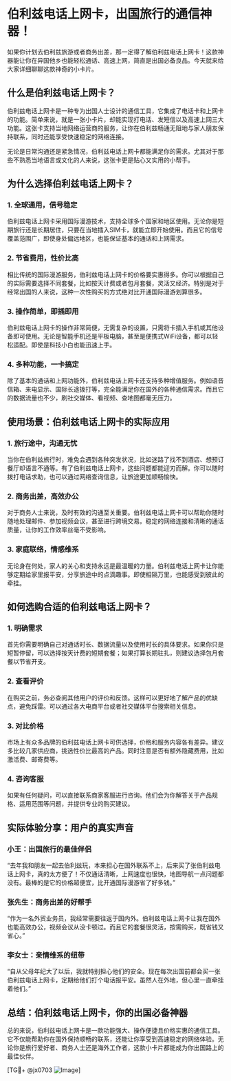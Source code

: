 # 伯利兹电话上网卡，出国旅行的通信神器！

如果你计划去伯利兹旅游或者商务出差，那一定得了解伯利兹电话上网卡！这款神器能让你在异国他乡也能轻松通话、高速上网，简直是出国必备良品。今天就来给大家详细聊聊这款神奇的小卡片。

## 什么是伯利兹电话上网卡？

伯利兹电话上网卡是一种专为出国人士设计的通信工具，它集成了电话卡和上网卡的功能。简单来说，就是一张小卡片，却能实现打电话、发短信以及高速上网三大功能。这张卡支持当地网络运营商的服务，让你在伯利兹畅通无阻地与家人朋友保持联系，同时还能享受快速稳定的网络连接。

无论是日常沟通还是紧急情况，伯利兹电话上网卡都能满足你的需求。尤其对于那些不熟悉当地语言或文化的人来说，这张卡更是贴心又实用的小帮手。

## 为什么选择伯利兹电话上网卡？

### 1. **全球通用，信号稳定**
伯利兹电话上网卡采用国际漫游技术，支持全球多个国家和地区使用。无论你是短期旅行还是长期居住，只要在当地插入SIM卡，就能立即开始使用。而且它的信号覆盖范围广，即使身处偏远地区，也能保证基本的通话和上网需求。

### 2. **节省费用，性价比高**
相比传统的国际漫游服务，伯利兹电话上网卡的价格要实惠得多。你可以根据自己的实际需要选择不同套餐，比如按天计费或者包月套餐，灵活又经济。特别是对于经常出国的人来说，这种一次性购买的方式绝对比开通国际漫游划算很多。

### 3. **操作简单，即插即用**
伯利兹电话上网卡的操作非常简便，无需复杂的设置，只需将卡插入手机或其他设备即可使用。无论是智能手机还是平板电脑，甚至是便携式WiFi设备，都可以轻松适配。即使是科技小白也能迅速上手。

### 4. **多种功能，一卡搞定**
除了基本的通话和上网功能外，伯利兹电话上网卡还支持多种增值服务。例如语音信箱、来电显示、国际长途拨打等，完全能满足你在国外的各种通信需求。而且它的数据流量也不少，刷社交媒体、看视频、查地图都毫无压力。

## 使用场景：伯利兹电话上网卡的实际应用

### 1. **旅行途中，沟通无忧**
当你在伯利兹旅行时，难免会遇到各种突发状况，比如迷路了找不到酒店、想预订餐厅却语言不通等。有了伯利兹电话上网卡，这些问题都能迎刃而解。你可以随时拨打电话求助，也可以通过网络查询信息，让旅途更加顺畅愉快。

### 2. **商务出差，高效办公**
对于商务人士来说，及时有效的沟通至关重要。伯利兹电话上网卡可以帮助你随时随地处理邮件、参加视频会议，甚至进行跨境交易。稳定的网络连接和清晰的通话质量，让你的工作效率丝毫不受影响。

### 3. **家庭联络，情感维系**
无论身在何处，家人的关心和支持永远是最温暖的力量。伯利兹电话上网卡让你能够定期给家里报平安，分享旅途中的点滴趣事。即使相隔万里，也能感受到彼此的牵挂。

## 如何选购合适的伯利兹电话上网卡？

### 1. **明确需求**
首先你需要明确自己对通话时长、数据流量以及使用时长的具体要求。如果你只是短暂停留，可以选择按天计费的短期套餐；如果打算长期驻扎，则建议选择包月套餐以节省开支。

### 2. **查看评价**
在购买之前，务必查阅其他用户的评价和反馈。这样可以更好地了解产品的优缺点，避免踩雷。可以通过各大电商平台或者社交媒体平台搜索相关信息。

### 3. **对比价格**
市场上有众多品牌的伯利兹电话上网卡可供选择，价格和服务内容各有差异。建议多比较几家供应商，挑选性价比最高的产品。同时注意是否有额外隐藏费用，比如激活费、邮寄费等。

### 4. **咨询客服**
如果有任何疑问，可以直接联系商家客服进行咨询。他们会为你解答关于产品规格、适用范围等问题，并提供专业的购买建议。

## 实际体验分享：用户的真实声音

### 小王：出国旅行的最佳伴侣
“去年我和朋友一起去伯利兹玩，本来担心在国外联系不上，后来买了张伯利兹电话上网卡，真的太方便了！不仅通话清晰，上网速度也很快，地图导航一点问题都没有。最棒的是它的价格超便宜，比开通国际漫游省了好多钱。”

### 张先生：商务出差的好帮手
“作为一名外贸业务员，我经常需要往返于国内外。伯利兹电话上网卡让我在国外也能高效办公，视频会议从没卡顿过。而且它的套餐很灵活，按需购买，既省钱又省心。”

### 李女士：亲情维系的纽带
“自从父母年纪大了以后，我就特别担心他们的安全。现在每次出国前都会买一张伯利兹电话上网卡，定期给他们打个电话报平安。虽然人在外地，但心里一直牵挂着他们。”

## 总结：伯利兹电话上网卡，你的出国必备神器

总的来说，伯利兹电话上网卡是一款功能强大、操作便捷且价格实惠的通信工具。它不仅能帮助你在国外保持顺畅的联系，还能让你享受到高速稳定的网络体验。无论你是旅行爱好者、商务人士还是海外工作者，这款小卡片都能成为你出国路上的最佳伙伴。

[TG💪+ @jx0703 ![Image](https://github.com/user-attachments/assets/dbca1d08-cadb-493c-b0ec-ad6f7a83f270)]